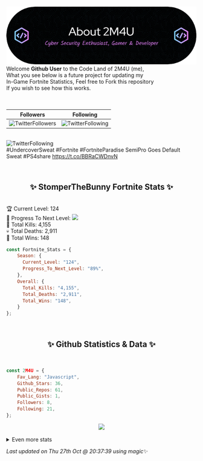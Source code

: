 
  ![Header](./src/github-banner.png)
  <br>
  Welcome **Github User** to the Code Land of 2M4U (me),<br>
  What you see below is a future project for updating my<br>
  In-Game Fortnite Statistics, Feel free to Fork this repository<br>
  If you wish to see how this works.
  <br><br>
  <br>
  
  | Followers  | Following |
  | ---------- |:---------:|
  | ![TwitterFollowers](https://img.shields.io/badge/Twitter%20Followers-79-blue)  | ![TwitterFollowing](https://img.shields.io/badge/Twitter%20Following-217-blue)  |


  <br>![TwitterFollowing](https://img.shields.io/badge/Latest%20Tweet--blue)<br>
  #UndercoverSweat #Fortnite #FortniteParadise  SemiPro Goes Default Sweat #PS4share https://t.co/BBRaCWDnvN
   
  <br><h2 align="center"> ✨ StomperTheBunny Fortnite Stats ✨</h2><br>
  🏆 Current Level: 124<br>
  🎉 Progress To Next Level: ![](https://geps.dev/progress/89)<br>
  🎯 Total Kills: 4,155<br>
  💀 Total Deaths: 2,911<br>
  👑 Total Wins: 148<br>

```js
const Fortnite_Stats = {
    Season: {    
      Current_Level: "124",
      Progress_To_Next_Level: "89%",
    },
    Overall: {
      Total_Kills: "4,155",
      Total_Deaths: "2,911",
      Total_Wins: "148",
    }
}; 
```


<br><h2 align="center"> ✨ Github Statistics & Data ✨</h2><br>

```js
const 2M4U = {
    Fav_Lang: "Javascript",
    Github_Stars: 36,
    Public_Repos: 61,
    Public_Gists: 1,
    Followers: 8,
    Following: 21,
}; 
```

<p align="center">
<img src="https://github-readme-streak-stats.herokuapp.com/?user=2M4U&theme=tokyonight">
</p>
<details>
  <summary>
      Even more stats
  </summary>
  <p align="center">
    <img src="https://github-profile-trophy.vercel.app/?username=2M4U&theme=dracula">
    <img src="https://github-readme-stats.vercel.app/api?username=2M4U&theme=tokyonight&count_private=true&show_icons=true&include_all_commits=true">
  </p>
</details>

<!-- Last updated on Thu Oct 27 2022 20:37:39 GMT+0000 (Coordinated Universal Time) ;-;-->
<i>Last updated on  Thu 27th Oct @ 20:37:39 using magic</i>✨
